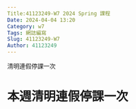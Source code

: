 ```yaml
---
Title:41123249-W7 2024 Spring 課程
Date: 2024-04-04 13:20
Category: w7
Tags: 網誌編寫
Slug: 41123249-W7
Author: 41123249
---
```


清明連假停課一次

<!-- PELICAN_END_SUMMARY -->

# 本週清明連假停課一次
